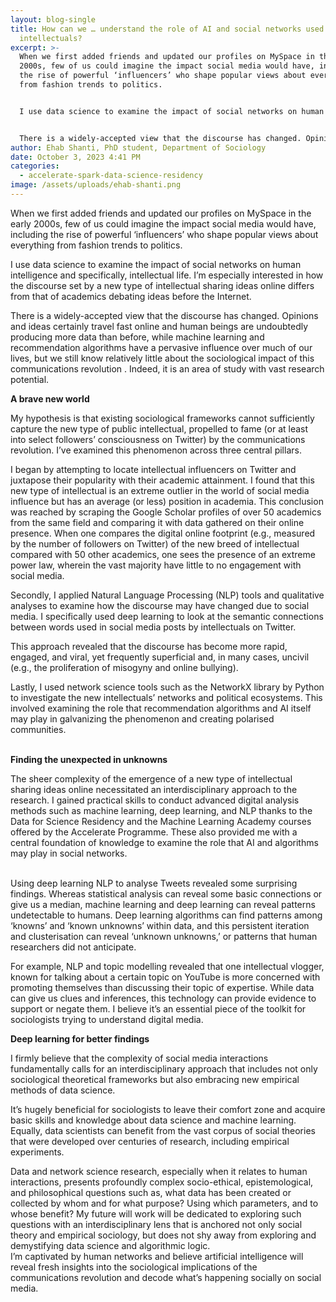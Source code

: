 ```yaml
---
layout: blog-single
title: How can we … understand the role of AI and social networks used by public
  intellectuals?
excerpt: >-
  When we first added friends and updated our profiles on MySpace in the early
  2000s, few of us could imagine the impact social media would have, including
  the rise of powerful ‘influencers’ who shape popular views about everything
  from fashion trends to politics.


  I use data science to examine the impact of social networks on human intelligence and specifically, intellectual life. I’m especially interested in how the discourse set by a new type of intellectual sharing ideas online differs from that of academics debating ideas before the Internet. 


  There is a widely-accepted view that the discourse has changed. Opinions and ideas certainly travel fast online and human beings are undoubtedly producing more data than before, while machine learning and recommendation algorithms have a pervasive influence over much of our lives, but we still know relatively little about the sociological impact of this communications revolution  . Indeed, it is an area of study with vast research potential.
author: Ehab Shanti, PhD student, Department of Sociology
date: October 3, 2023 4:41 PM
categories:
  - accelerate-spark-data-science-residency
image: /assets/uploads/ehab-shanti.png
---
```

When we first added friends and updated our profiles on MySpace in the early 2000s, few of us could imagine the impact social media would have, including the rise of powerful ‘influencers’ who shape popular views about everything from fashion trends to politics.

I use data science to examine the impact of social networks on human intelligence and specifically, intellectual life. I’m especially interested in how the discourse set by a new type of intellectual sharing ideas online differs from that of academics debating ideas before the Internet. 

There is a widely-accepted view that the discourse has changed. Opinions and ideas certainly travel fast online and human beings are undoubtedly producing more data than before, while machine learning and recommendation algorithms have a pervasive influence over much of our lives, but we still know relatively little about the sociological impact of this communications revolution . Indeed, it is an area of study with vast research potential.

**A brave new world**

My hypothesis is that existing sociological frameworks cannot sufficiently capture   the new type of public intellectual, propelled to fame (or at least into select followers’ consciousness on Twitter) by the communications revolution. I’ve examined this phenomenon across three central pillars. 

I began by attempting to locate intellectual influencers on Twitter and juxtapose their popularity with their academic attainment. I found that this new type of intellectual is an extreme outlier in the world of social media influence   but has an average (or less) position in academia.    This conclusion was reached by scraping the Google Scholar profiles of over 50 academics from the same field and comparing it with data gathered on their online presence. When one compares the digital online footprint (e.g., measured by the number of followers on Twitter) of the new breed of intellectual compared with 50 other academics, one sees the presence of an extreme power law, wherein the vast majority have little to no engagement with social media. 

Secondly, I applied Natural Language Processing (NLP) tools and qualitative analyses to examine how the discourse may have changed due to social media. I specifically used deep learning to look at the semantic connections between words used in social media posts by intellectuals on Twitter.

This approach revealed that the discourse has become more rapid, engaged, and viral, yet frequently superficial and, in many cases, uncivil  (e.g., the proliferation of misogyny and online bullying).

Lastly, I used network science tools  such as the NetworkX library by Python to investigate the new intellectuals’ networks and political ecosystems. This involved examining the role that recommendation algorithms and AI itself may play in galvanizing the phenomenon and creating polarised communities.

\
**Finding the unexpected in unknowns**


The sheer complexity of the emergence of a new type of intellectual sharing ideas online necessitated an interdisciplinary approach to the research. I gained practical skills to conduct advanced digital analysis methods such as machine learning, deep learning, and NLP thanks to the Data for Science Residency and the Machine Learning Academy courses offered by the Accelerate Programme. These also provided me with a central foundation of knowledge to examine the role that AI and algorithms may play in social networks.

\
Using deep learning NLP to analyse Tweets revealed some surprising findings.  Whereas statistical analysis can reveal some basic connections or give us a median, machine learning and deep learning can reveal patterns undetectable to humans. Deep learning algorithms can find patterns among ‘knowns’ and ‘known unknowns’ within data, and this persistent iteration and clusterisation can reveal ‘unknown unknowns,’ or patterns that human researchers did not anticipate.

For example, NLP and topic modelling revealed that one intellectual vlogger, known for talking about a certain topic on YouTube is more concerned with promoting themselves than discussing their topic of expertise. While data can give us clues and inferences, this technology can provide evidence to support or negate them. I believe it’s an essential piece of the toolkit for sociologists trying to understand digital media.

**Deep learning for better findings**

I firmly believe that the complexity of social media interactions fundamentally calls for an interdisciplinary approach that includes not only sociological theoretical frameworks but also embracing new empirical methods of data science. 

It’s hugely beneficial for sociologists to leave their comfort zone and acquire basic skills and knowledge about data science and machine learning. Equally, data scientists can benefit from the vast corpus of social theories that were developed over centuries of research, including empirical experiments.

Data and network science research, especially when it relates to human interactions, presents profoundly complex socio-ethical, epistemological, and philosophical questions such as, what data has been created or collected by whom and for what purpose? Using which parameters, and to whose benefit? My future will work will be dedicated to exploring such questions with an interdisciplinary lens that is anchored not only social theory and empirical sociology, but does not shy away from exploring and demystifying data science and algorithmic logic.\
I’m captivated by human networks and believe artificial intelligence will reveal fresh insights into the sociological implications of the communications revolution and decode what’s happening socially on social media.